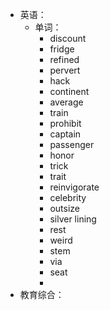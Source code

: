 - 英语：
	- 单词：
		- discount
		- fridge
		- refined
		- pervert
		- hack
		- continent
		- average
		- train
		- prohibit
		- captain
		- passenger
		- honor
		- trick
		- trait
		- reinvigorate
		- celebrity
		- outsize
		- silver lining
		- rest
		- weird
		- stem
		- via
		- seat
		-
- 教育综合：